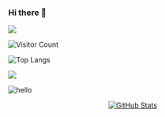 ### Hi there 👋
![](https://github-readme-stats.vercel.app/api?username=whizzcyf&show_icons=true&theme=transparent)

![Visitor Count](https://profile-counter.glitch.me/whizzcyf/count.svg)



![Top Langs](https://github-readme-stats.vercel.app/api/top-langs/?username=whizzcyf&layout=compact&theme=tokyonight)

![](https://github-readme-activity-graph.cyclic.app/graph?username=whizzcyf&theme=dracula)

![hello](https://views.whatilearened.today/views/github/DHDAXCW/deplives.svg)

<p align="center">
    <a href="https://github.com/whizzcyf">
      <img alt="GitHub Stats" src="https://github-readme-stats.vercel.app/api?username=DHDAXCW&include_all_commits=true&count_private=false&bg_color=30,e96443,904e95&title_color=fff&text_color=fff" />
    </a>
</p>



<!--
**whizzcyf/whizzcyf** is a ✨ _special_ ✨ repository because its `README.md` (this file) appears on your GitHub profile.

Here are some ideas to get you started:

- 🔭 I’m currently working on ...
- 🌱 I’m currently learning ...
- 👯 I’m looking to collaborate on ...
- 🤔 I’m looking for help with ...
- 💬 Ask me about ...
- 📫 How to reach me: ...
- 😄 Pronouns: ...
- ⚡ Fun fact: ...
-->
